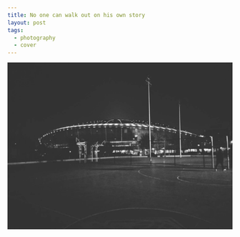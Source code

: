 ```yaml
---
title: No one can walk out on his own story
layout: post
tags:
  - photography
  - cover
---
```


![微信图片_20171009174859](\media\files\2100\01\01\微信图片_20171009174859.jpg)